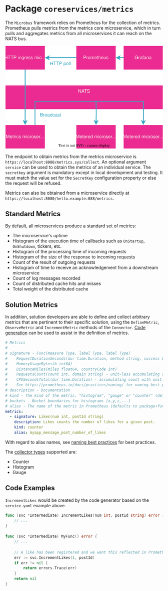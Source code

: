 # Package `coreservices/metrics`

The `Microbus` framework relies on Prometheus for the collection of metrics. Prometheus pulls metrics from the metrics core microservice, which in turn pulls and aggregates metrics from all microservices it can reach on the NATS bus.

<img src="coreservices-metrics-1.drawio.svg">
<p>

The endpoint to obtain metrics from the metrics microservice is `https://localhost:8080/metrics.sys/collect`. An optional argument `service` can be used to obtain the metrics of an individual service. The `secretkey` argument is mandatory except in local development and testing. It must match the value set for the `SecretKey` configuration property or else the request will be refused.

Metrics can also be obtained from a microservice directly at `https://localhost:8080/hello.example:888/metrics`.

## Standard Metrics

By default, all microservices produce a standard set of metrics:

* The microservice's uptime
* Histogram of the execution time of callbacks such as `OnStartup`, `OnShutdown`, tickers, etc.
* Histogram of the processing time of incoming requests
* Histogram of the size of the response to incoming requests
* Count of the result of outgoing requests
* Histogram of time to receive an acknowledgement from a downstream microservice
* Count of log messages recorded
* Count of distributed cache hits and misses
* Total weight of the distributed cache

## Solution Metrics

In addition, solution developers are able to define and collect arbitrary metrics that are pertinent to their specific solution, using the `DefineMetric`, `ObserveMetric` and `IncrementMetric` methods of the `Connector`. [Code generation](../blocks/codegen.md) can be used to assist in the definition of metrics.

```yaml
# Metrics
#
# signature - Func(measure Type, label Type, label Type)
#	 RequestDurationSeconds(dur time.Duration, method string, success bool)
#	 MemoryUsageBytes(b int64)
#	 DistanceMiles(miles float64, countryCode int)
#	 RequestsCount(count int, domain string) - unit-less accumulating count
#	 CPUSecondsTotal(dur time.Duration) - accumulating count with unit
#	 See https://prometheus.io/docs/practices/naming/ for naming best practices
# description - Documentation
# kind - The kind of the metric, "histogram", "gauge" or "counter" (default)
# buckets - Bucket boundaries for histograms [x,y,z,...]
# alias - The name of the metric in Prometheus (defaults to package+function in snake_case)
metrics:
  - signature: Likes(num int, postId string)
    description: Likes counts the number of likes for a given post.
    kind: counter
    alias: myapp_message_post_number_of_likes
```

With regard to alias names, see [naming best practices](https://prometheus.io/docs/practices/naming/) for best practices.

The [collector types](https://prometheus.io/docs/concepts/metric_types/) supported are:

* Counter
* Histogram
* Gauge

## Code Examples

`IncrementLikes` would be created by the code generator based on the `service.yaml` example above.

```go
func (svc *Intermediate) IncrementLikes(num int, postId string) error {
	// ...
}

func (svc *Intermediate) MyFunc() error {
	// ...

	// A like has been registered and we want this reflected in Prometheus.
	err := svc.IncrementLikes(1, postId)
	if err != nil {
		return errors.Trace(err)
	}
	return nil
}
```
